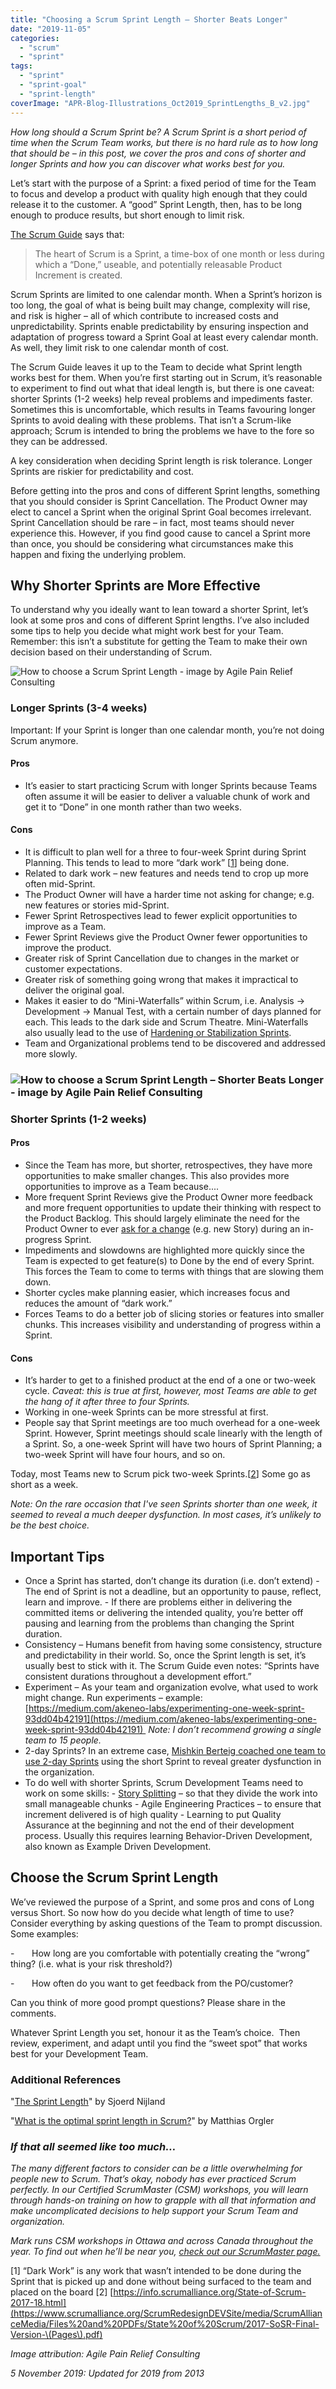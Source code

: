 ```yaml
---
title: "Choosing a Scrum Sprint Length – Shorter Beats Longer"
date: "2019-11-05"
categories: 
  - "scrum"
  - "sprint"
tags: 
  - "sprint"
  - "sprint-goal"
  - "sprint-length"
coverImage: "APR-Blog-Illustrations_Oct2019_SprintLengths_B_v2.jpg"
---
```


_How long should a Scrum Sprint be? A Scrum Sprint is a short period of time when the Scrum Team works, but there is no hard rule as to how long that should be – in this post, we cover the pros and cons of shorter and longer Sprints and how you can discover what works best for you._

Let’s start with the purpose of a Sprint: a fixed period of time for the Team to focus and develop a product with quality high enough that they could release it to the customer. A “good” Sprint Length, then, has to be long enough to produce results, but short enough to limit risk.

[The Scrum Guide](https://scrumguides.org/scrum-guide.html) says that:

> The heart of Scrum is a Sprint, a time-box of one month or less during which a “Done,” useable, and potentially releasable Product Increment is created.

Scrum Sprints are limited to one calendar month. When a Sprint’s horizon is too long, the goal of what is being built may change, complexity will rise, and risk is higher – all of which contribute to increased costs and unpredictability. Sprints enable predictability by ensuring inspection and adaptation of progress toward a Sprint Goal at least every calendar month. As well, they limit risk to one calendar month of cost.

The Scrum Guide leaves it up to the Team to decide what Sprint length works best for them. When you’re first starting out in Scrum, it’s reasonable to experiment to find out what that ideal length is, but there is one caveat: shorter Sprints (1-2 weeks) help reveal problems and impediments faster. Sometimes this is uncomfortable, which results in Teams favouring longer Sprints to avoid dealing with these problems. That isn’t a Scrum-like approach; Scrum is intended to bring the problems we have to the fore so they can be addressed.

A key consideration when deciding Sprint length is risk tolerance. Longer Sprints are riskier for predictability and cost.

Before getting into the pros and cons of different Sprint lengths, something that you should consider is Sprint Cancellation. The Product Owner may elect to cancel a Sprint when the original Sprint Goal becomes irrelevant. Sprint Cancellation should be rare – in fact, most teams should never experience this. However, if you find good cause to cancel a Sprint more than once, you should be considering what circumstances make this happen and fixing the underlying problem.

## Why Shorter Sprints are More Effective

To understand why you ideally want to lean toward a shorter Sprint, let’s look at some pros and cons of different Sprint lengths. I’ve also included some tips to help you decide what might work best for your Team. Remember: this isn’t a substitute for getting the Team to make their own decision based on their understanding of Scrum.

![How to choose a Scrum Sprint Length - image by Agile Pain Relief Consulting](images/APR-Blog-Illustrations_Oct2019_SprintLengths_A_v1.jpg)

### Longer Sprints (3-4 weeks)

Important: If your Sprint is longer than one calendar month, you’re not doing Scrum anymore.

#### Pros

- It’s easier to start practicing Scrum with longer Sprints because Teams often assume it will be easier to deliver a valuable chunk of work and get it to “Done” in one month rather than two weeks.

#### Cons

- It is difficult to plan well for a three to four-week Sprint during Sprint Planning. This tends to lead to more “dark work” \[[1](#footnotes)\] being done.
- Related to dark work – new features and needs tend to crop up more often mid-Sprint.
- The Product Owner will have a harder time not asking for change; e.g. new features or stories mid-Sprint.
- Fewer Sprint Retrospectives lead to fewer explicit opportunities to improve as a Team.
- Fewer Sprint Reviews give the Product Owner fewer opportunities to improve the product.
- Greater risk of Sprint Cancellation due to changes in the market or customer expectations.
- Greater risk of something going wrong that makes it impractical to deliver the original goal.
- Makes it easier to do “Mini-Waterfalls” within Scrum, i.e. Analysis -> Development -> Manual Test, with a certain number of days planned for each. This leads to the dark side and Scrum Theatre. Mini-Waterfalls also usually lead to the use of [Hardening or Stabilization Sprints](/blog/antipattern-hardening-sprint.html).
- Team and Organizational problems tend to be discovered and addressed more slowly.

### ![How to choose a Scrum Sprint Length – Shorter Beats Longer - image by Agile Pain Relief Consulting](images/APR-Blog-Illustrations_Oct2019_SprintLengths_B_v2.jpg)

### Shorter Sprints (1-2 weeks)

#### Pros

- Since the Team has more, but shorter, retrospectives, they have more opportunities to make smaller changes. This also provides more opportunities to improve as a Team because....
- More frequent Sprint Reviews give the Product Owner more feedback and more frequent opportunities to update their thinking with respect to the Product Backlog. This should largely eliminate the need for the Product Owner to ever [ask for a change](/blog/scrum-by-example-scrum-anti-patterns-unplanned-work-disrupting-the-sprint.html) (e.g. new Story) during an in-progress Sprint.
- Impediments and slowdowns are highlighted more quickly since the Team is expected to get feature(s) to Done by the end of every Sprint. This forces the Team to come to terms with things that are slowing them down.
- Shorter cycles make planning easier, which increases focus and reduces the amount of “dark work.”
- Forces Teams to do a better job of slicing stories or features into smaller chunks. This increases visibility and understanding of progress within a Sprint.

#### Cons

- It’s harder to get to a finished product at the end of a one or two-week cycle. _Caveat: this is true at first, however, most Teams are able to get the hang of it after three to four Sprints._
- Working in one-week Sprints can be more stressful at first.
- People say that Sprint meetings are too much overhead for a one-week Sprint. However, Sprint meetings should scale linearly with the length of a Sprint. So, a one-week Sprint will have two hours of Sprint Planning; a two-week Sprint will have four hours, and so on.

Today, most Teams new to Scrum pick two-week Sprints.\[[2](#footnotes)\] Some go as short as a week.

_Note: On the rare occasion that I've seen Sprints shorter than one week, it seemed to reveal a much deeper dysfunction. In most cases, it’s unlikely to be the best choice._

## Important Tips

- Once a Sprint has started, don’t change its duration (i.e. don’t extend) - The end of Sprint is not a deadline, but an opportunity to pause, reflect, learn and improve. - If there are problems either in delivering the committed items or delivering the intended quality, you’re better off pausing and learning from the problems than changing the Sprint duration.
- Consistency – Humans benefit from having some consistency, structure and predictability in their world. So, once the Sprint length is set, it’s usually best to stick with it. The Scrum Guide even notes: “Sprints have consistent durations throughout a development effort.”
- Experiment – As your team and organization evolve, what used to work might change. Run experiments – example: [https://medium.com/akeneo-labs/experimenting-one-week-sprint-93dd04b42191](https://medium.com/akeneo-labs/experimenting-one-week-sprint-93dd04b42191)  _Note: I don’t recommend growing a single team to 15 people._
- 2-day Sprints? In an extreme case, [Mishkin Berteig coached one team to use 2-day Sprints](https://www.infoq.com/news/2008/09/Short-Iterations-Mishkin-Berteig/) using the short Sprint to reveal greater dysfunction in the organization.
- To do well with shorter Sprints, Scrum Development Teams need to work on some skills: - [Story Splitting](/blog/scrummaster-tales-story-splitting-fun.html) – so that they divide the work into small manageable chunks - Agile Engineering Practices – to ensure that increment delivered is of high quality - Learning to put Quality Assurance at the beginning and not the end of their development process. Usually this requires learning Behavior-Driven Development, also known as Example Driven Development.

## Choose the Scrum Sprint Length

We’ve reviewed the purpose of a Sprint, and some pros and cons of Long versus Short. So now how do you decide what length of time to use? Consider everything by asking questions of the Team to prompt discussion. Some examples:

\-       How long are you comfortable with potentially creating the “wrong” thing? (i.e. what is your risk threshold?)

\-       How often do you want to get feedback from the PO/customer?

Can you think of more good prompt questions? Please share in the comments.

Whatever Sprint Length you set, honour it as the Team’s choice.  Then review, experiment, and adapt until you find the “sweet spot” that works best for your Development Team.

### Additional References

"[The Sprint Length](https://medium.com/serious-scrum/the-sprint-length-4222d383c84a)" by Sjoerd Nijland

"[What is the optimal sprint length in Scrum?](https://hackernoon.com/what-is-the-optimal-sprint-length-in-scrum-368e966f3243)" by Matthias Orgler

### _If that all seemed like too much…_

_The many different factors to consider can be a little overwhelming for people new to Scrum. That’s okay, nobody has ever practiced Scrum perfectly. In our Certified ScrumMaster (CSM) workshops, you will learn through hands-on training on how to grapple with all that information and make uncomplicated decisions to help support your Scrum Team and organization._

_Mark runs CSM workshops in Ottawa and across Canada throughout the year. To find out when he’ll be near you, [check out our ScrumMaster page.](/certified-scrummaster-csm-training)_

\[1\] “Dark Work” is any work that wasn’t intended to be done during the Sprint that is picked up and done without being surfaced to the team and placed on the board \[2\] [https://info.scrumalliance.org/State-of-Scrum-2017-18.html](https://www.scrumalliance.org/ScrumRedesignDEVSite/media/ScrumAllianceMedia/Files%20and%20PDFs/State%20of%20Scrum/2017-SoSR-Final-Version-\(Pages\).pdf)

_Image attribution: Agile Pain Relief Consulting_

_5 November 2019: Updated for 2019 from 2013_
